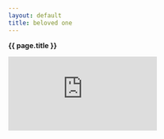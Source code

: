 ```yaml
---
layout: default
title: beloved one
---
```


**{{ page.title }}**

<div class="my-video-class">
<iframe src="https://player.vimeo.com/video/817029052/?autoplay=1" frameborder="0"></iframe>
</div>

